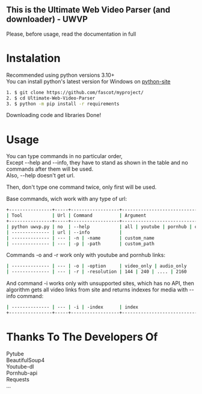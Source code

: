 ## This is the Ultimate Web Video Parser (and downloader) - UWVP

Please, before usage, read the documentation in full <br />

# Instalation

Recommended using python versions 3.10+ <br />
You can install python's latest version for Windows on [python-site](https://python.org/downloads/windows/) <br />

```bash
1. $ git clone https://github.com/fascot/myproject/
2. $ cd Ultimate-Web-Video-Parser
3. $ python -m pip install -r requirements
```
Downloading code and libraries Done! <br />

# Usage

You can type commands in no particular order, <br />
Except --help and --info, they have to stand as shown in the table and no commands after them will be used. <br />
Also, --help doesn't get url. <br />

Then, don't type one command twice, only first will be used. <br />

Base commands, wich work with any type of url: <br />
```bash
+----------------+-----+------------------+---------------------------------+------------------------------------------------+
| Tool           | Url | Command          | Argument                        | Description                                    |
+----------------+-----+------------------+---------------------------------+------------------------------------------------+
| python uwvp.py | no  | --help           | all | youtube | pornhub | other | Returns documentation for input item           |
| -------------- | url | --info           |                                 | Returns information about page                 |
| -------------- | --- | -n | -name       | custom_name                     | Changes the name of the output media file      |
| -------------- | --- | -p | -path       | custom_path                     | Changes the path of the output media file      |
```

Commands -o and -r work only with youtube and pornhub links:
```bash
| -------------- | --- | -o | -option     | video_only | audio_only         | Deletes audio or video from output media file  |
| -------------- | --- | -r | -resolution | 144 | 240 | .... | 2160         | Changes resolution of the output media file    |
```

And command -i works only with unsupported sites, which has no API, then algorithm gets all video links from site and returns
indexes for media with --info command:
```bash
| -------------- | --- | -i | -index      | index                           | Choosing the media file link from site by index |
+----------------+-----+------------------+---------------------------------+-------------------------------------------------+
```

# Thanks To The Developers Of

Pytube <br />
BeautifulSoup4 <br />
Youtube-dl <br />
Pornhub-api <br />
Requests <br />
...